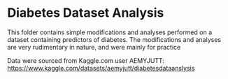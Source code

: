 # Diabetes Dataset Analysis

This folder contains simple modifications and analyses performed on a dataset containing predictors of diabetes. The modifications and analyses are very rudimentary in nature, and were mainly for practice

Data were sourced from Kaggle.com user AEMYJUTT: https://www.kaggle.com/datasets/aemyjutt/diabetesdataanslysis
